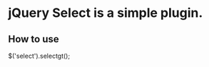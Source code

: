 jQuery Select is a simple plugin.
===================

How to use
-------------------
$('select').selectgt();



